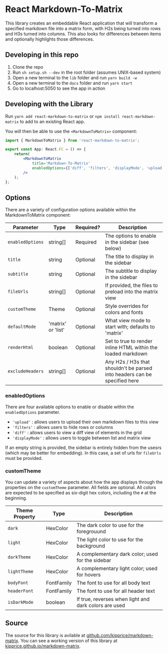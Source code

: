 # React Markdown-To-Matrix

This library creates an embeddable React application that will transform a specified markdown file into a matrix form, with H2s being turned into rows and H3s turned into columns. This also looks for differences between items and optionally highlights those differences.

## Developing in this repo
1. Clone the repo
1. Run `sh setup.sh --dev` in the root folder (assumes UNIX-based system)
1. Open a new terminal to the `lib` folder and run `yarn build -w`
1. Open a new terminal to the `docs` folder and run `yarn start`
1. Go to localhost:5050 to see the app in action

## Developing with the Library
Run `yarn add react-markdown-to-matrix` or `npm install react-markdown-matrix` to add to an existing React app.

You will then be able to use the `<MarkdownToMatrix>` component:

```jsx
import { MarkdownToMatrix } from 'react-markdown-to-matrix';

export const App: React.FC = () => {
    return(
        <MarkdownToMatrix 
            title='Markdown-To-Matrix'
            enabledOptions={['diff', 'filters', 'displayMode', 'upload']}
        />
    );
};
```

## Options
There are a variety of configuration options available within the MarkdownToMatrix component:

| Parameter         | Type              | Required?| Description                                                                |
| ---------         | ----              | ---------| -----------                                                                |
| `enabledOptions`  | string[]          | Required | The options to enable in the sidebar (see below)                           |
| `title`           | string            | Optional | The title to display in the sidebar                                        |
| `subtitle`        | string            | Optional | The subtitle to display in the sidebar                                     |
| `fileUrls`        | string[]          | Optional | If provided, the files to preload into the matrix view                     |
| `customTheme`     | Theme             | Optional | Style overrides for colors and fonts                                       |
| `defaultMode`     | 'matrix' or 'list' | Optional | What view mode to start with; defaults to 'matrix'                         |
| `renderHtml`      | boolean           | Optional | Set to true to render inline HTML within the loaded markdown               |
| `excludeHeaders`  | string[]          | Optional | Any H2s / H3s that shouldn't be parsed into headers can be specified here  |

### enabledOptions
There are four available options to enable or disable within the `enabledOptions` parameter.

- `'upload'`        : allows users to upload their own markdown files to this view
- `'filters'`       : allows users to hide rows or columns
- `'diff'`          : allows users to view a diff view of elements in the grid
- `'displayMode'`   : allows users to toggle between list and matrix view

If an empty string is provided, the sidebar is entirely hidden from the usesrs (which may be better for embedding). In this case,  a set of urls for `fileUrls` must be provided.

### customTheme

You can update a variety of aspects about how the app displays through the properties on the `customTheme` parameter. All fields are optional. All colors are expected to be specified as six-digit hex colors, including the `#` at the beginning.

| Theme Property    | Type          | Description                                           |
| --------------    | ----          | -----------                                           |
| `dark`            | HexColor      | The dark color to use for the foregrouund             |
| `light`           | HexColor      | The light color to use for the background             |
| `darkTheme`       | HexColor      | A complementary dark color; used for the sidebar      |
| `lightTheme`      | HexColor      | A complementary light color; used for hovers          |
| `bodyFont`        | FontFamily    | The font to use for all body text                     |
| `headerFont`      | FontFamily    | The font to use for all header text                   |
| `isDarkMode`      | boolean       | If true, reverses when light and dark colors are used |

## Source
The source for this library is avilable at [github.com/kipprice/markdown-matrix](http://github.com/kipprice/markdown-matrix). You can see a working version of this library at [kipprice.github.io/markdown-matrix](https://kipprice.github.io/markdown-matrix).

